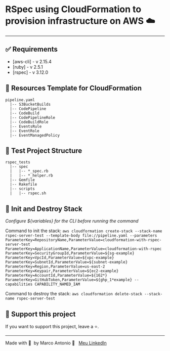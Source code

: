 # RSpec using CloudFormation to provision infrastructure on AWS ☁️

------

## ✅ Requirements

- [aws-cli] - v 2.15.4
- [ruby] - v 2.5.1
- [rspec] - v 3.12.0

## 📑 Resources Template for CloudFormation

```
pipeline.yaml
  |-- S3BucketBuilds
  |-- CodePipeline
  |-- CodeBuild
  |-- CodePipelineRole
  |-- CodeBuildRole
  |-- EventsRule
  |-- EventRole
  |-- EventManagedPolicy
```

## 📑 Test Project Structure

```
rspec_tests
  |-- spec
  |   |-- *_spec.rb
  |   |-- *_helper.rb
  |-- Gemfile
  |-- Rakefile
  |-- scripts
  |   |-- rspec.sh
```
## 📑 Init and Destroy Stack

*Configure ${variables} for the CLI before running the command*

Command to init the stack: `aws cloudformation create-stack --stack-name rspec-server-test --template-body file://pipeline.yaml --parameters ParameterKey=RepositoryName,ParameterValue=cloudformation-with-rspec-server-test ParameterKey=ApplicationName,ParameterValue=cloudformation-with-rspec ParameterKey=SecurityGroupId,ParameterValue=${sg-example} ParameterKey=VpcId,ParameterValue=${vpc-example} ParameterKey=SubnetId,ParameterValue=${subnet-example} ParameterKey=Region,ParameterValue=us-east-2 ParameterKey=Keypair,ParameterValue=${ec2-example} ParameterKey=AccountId,ParameterValue=${162*} ParameterKey=GitHubToken,ParameterValue=${ghp_1*example} --capabilities CAPABILITY_NAMED_IAM`

Command to destroy the stack: `aws cloudformation delete-stack --stack-name rspec-server-test`

## 🔮 Support this project  

If you want to support this project, leave a ⭐.  

---  

Made with 💙 &nbsp;by Marco Antonio 👋 &nbsp; [Meu LinkedIn](https://www.linkedin.com/in/mrk-silva/)  